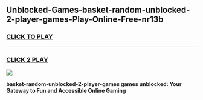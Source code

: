 
## Unblocked-Games-basket-random-unblocked-2-player-games-Play-Online-Free-nr13b
<h3>
<a href="https://premium76.site?title=basket-random-unblocked-2-player-games&ref=26A">CLICK TO PLAY</a></h3>
<hr>

<h3>
<a href="https://premium76.site?title=basket-random-unblocked-2-player-games&ref=26A">CLICK 2 PLAY</a>
  
</h3>

<a href="https://premium76.site?title=basket-random-unblocked-2-player-games&ref=26A"><img src="https://clearcache.store/games.png"></a>


**basket-random-unblocked-2-player-games games unblocked: Your Gateway to Fun and Accessible Online Gaming**
